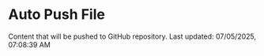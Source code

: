 # Auto Push File

Content that will be pushed to GitHub repository.
Last updated: 07/05/2025, 07:08:39 AM
